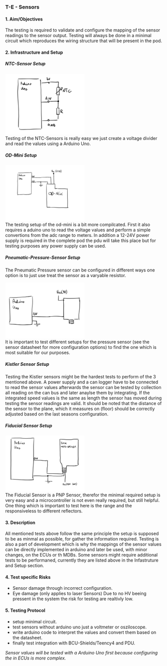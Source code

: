 ### T-E - Sensors 

<!-- Section 1. - 7. should be filled out **before** the test is performed! -->

#### 1. Aim/Objectives
The testing is required to validate and configure the mapping of the 
sensor readings to the sensor output.
Testing will always be done in a minimal circuit which reproduces the wiring 
structure that will be present in the pod.
#### 2. Infrastructure and Setup

##### NTC-Sensor Setup
<html>
<img src="./ntc-setup.jpg" alt= “missing image” width="50%"/>
<br/>
<html/>
Testing of the NTC-Sensors is really easy we just create a voltage divider
and read the values using a Arduino Uno.

##### OD-Mini Setup
<html>
<img src="./od-mini-setup.jpg" alt= “missing image” width="50%"/>
<br/>
<html/>
The testing setup of the od-mini is a bit more compilcated. First it also 
requires a aduino uno to read the voltage 
values and perform a simple convertions 
from the adc range to meters. In addition 
a 12-24V power supply is required in the complete pod the pdu will take 
this place but for testing purposes any power supply can be used.

##### Pneumatic-Pressure-Sensor Setup
The Pneumatic Pressure sensor can be configured in different ways one option is
to just use treat the sensor as a varyable resistor.
<html>
<img src="./pressure-setup.jpg" alt= “missing image” width="50%"/>
<br/>
<html/>
It is important to test different setups for the pressure sensor
(see the sensor datasheet for more configuration options) 
to find the one which is most suitable for our purposes.

##### Kistler Sensor Setup 
Testing the Kistler sensors might be the hardest tests to perform of the 
3 mentioned above.
A power supply and a can logger have to be connected to read the sensor values
afterwards the sensor can be tested by collection all reading on the can
bus and later anaylse them by integrating. If the integrated speed values 
is the same as length the sensor has moved during testing the sensor readings 
are valid. It should be noted that the distance of the sensor to the 
plane, which it measures on (floor) should be correctly adjusted 
based on the last seasons configuration.

##### Fiducial Sensor Setup
<html>
<img src="./fiducial-setup.jpg" alt= “missing image” width="50%"/>
<br/>
<html/>
The Fiducial Sensor is a PNP Sensor, therefor the minimal 
required setup is very easy and a microcontroller is not 
even really required, but still helpful.
One thing which is important to test here is the range 
and the responsiveless to different reflectors.

#### 3. Description
All mentioned tests above follow the same principle 
the setup is supposed to be as minmal as possible, for 
gather the information required.
Testing is also a part of development which is why the mappings of the 
sensor values can be directly implemented in arduino and later be
used, with minor changes, on the ECUs or th MDBs. 
Some sensors might require additional tests to be performaned,
currently they are listed above in the Infastruture and Setup section.

#### 4. Test specific Risks
- Sensor damage through incorrect configuration.
- Eye damage (only applies to laser Sensors)
Due to no HV beeing pressent in the system the risk for 
testing are realtivly low.

#### 5. Testing Protocol 
- setup minimal circuit.
- test sensors without arduino uno just a voltmeter or osziloscope.
- write arduino code to interpret the values and convert them based 
  on the datasheet.
- finally test integration with BCU-Shields/Teency4 and PDU.

*Sensor values will be tested with a Arduino Uno first because configuring the 
in ECUs is more complex.*

<!--

#### 6. Setpoints/Conditions
  * //Summary of variables within the test?//
  * //Load cases, pressure, voltage, current speed, etc.//
  * //Possible way of documentation: //
    * //Table structure: e.g. Variable - Setpoints - Description//


----
^ Variable  ^ Setpoints  ^ Conditions  ^
| FIXME     | FIXME      | FIXME       |


#### 7. Expected Results

  * //Which results can be expected?//
  * //Possible way of documentation://
    * //Text//
    * //Graphics//


----
FIXME

#### 8. Measurement Data and Results
  * //Data and Processed results//
  * //Possible way of documentation://
    * //For analog data: Create dedicated section or table here to be filled out during tests//
    * //For digital data: Store it in FMS//
  * //Standardized plots: Template FIXME//
  * //Stored in FMS: Link FIXME//


----
FIXME

#### 9. Interpretation
  * //Comparison between expected results and measurement data//
  * //What do the test results mean for the subsystem and the overall system?//


----
  * FIXME

#### 10. Conclusion
  * //Measures//
  * //Okay / not okay//
  * //Test passed and integration can continue...//


----
  * FIXME
  -->
